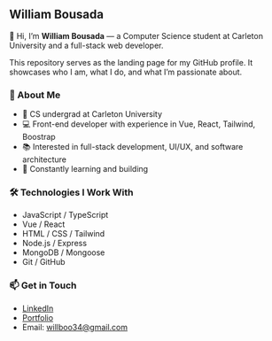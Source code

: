 ## William Bousada

👋 Hi, I’m **William Bousada** — a Computer Science student at Carleton University and a full-stack web developer.

This repository serves as the landing page for my GitHub profile. It showcases who I am, what I do, and what I’m passionate about.

### 🚀 About Me
- 🧠 CS undergrad at Carleton University  
- 💻 Front-end developer with experience in Vue, React, Tailwind, Boostrap   
- 📚 Interested in full-stack development, UI/UX, and software architecture  
- 🌱 Constantly learning and building

### 🛠️ Technologies I Work With
- JavaScript / TypeScript  
- Vue / React  
- HTML / CSS / Tailwind  
- Node.js / Express  
- MongoDB / Mongoose  
- Git / GitHub

### 📫 Get in Touch
- [LinkedIn](https://www.linkedin.com/in/william-bousada-950b4823b/)  
- [Portfolio](https://your-portfolio-link.com) 
- Email: willboo34@gmail.com
